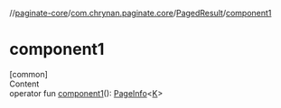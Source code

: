 //[paginate-core](../../index.md)/[com.chrynan.paginate.core](../index.md)/[PagedResult](index.md)/[component1](component1.md)



# component1  
[common]  
Content  
operator fun [component1](component1.md)(): [PageInfo](../-page-info/index.md)<[K](index.md)>  



